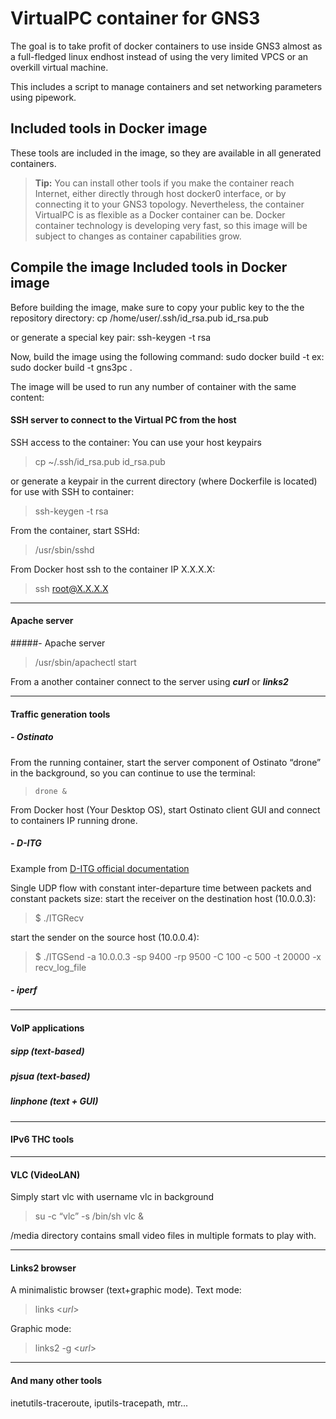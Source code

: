 VirtualPC container for GNS3
=======================

The goal is to take profit of docker containers to use inside GNS3 almost as a full-fledged linux endhost instead of
using the very limited VPCS or an overkill virtual machine.

This includes a script to manage containers and set networking parameters using pipework.

Included tools in Docker image
------------------------------
These tools are included in the image, so they are available in all generated containers.

> **Tip:** You can install other tools if you make the container reach Internet, either directly through host docker0 interface, or by connecting it to your GNS3 
topology.
> Nevertheless, the container VirtualPC is as flexible as a Docker container can be. 
Docker container technology is developing very fast, so this image will be subject to changes as container capabilities grow.


Compile the image Included tools in Docker image
------------------------------
Before building the image, make sure to copy your public key to the the repository directory:
cp /home/user/.ssh/id_rsa.pub id_rsa.pub

or generate a special key pair:
ssh-keygen -t rsa


Now, build the image using the following command:
sudo docker build -t <image-tag> <location-of-Dockerfile>
ex:
sudo docker build -t gns3pc .

The image will be used to run any number of container with the same content:

#### <i class="icon-folder-open"></i> SSH server to connect to the Virtual PC from the host
SSH access to the container: You can use your host keypairs 

> cp ~/.ssh/id_rsa.pub id_rsa.pub

or generate a keypair in the current directory (where Dockerfile is located) for use with SSH to container:

> ssh-keygen -t rsa

From the container, start SSHd: 

> /usr/sbin/sshd

From Docker host ssh to the container IP X.X.X.X: 

> ssh root@X.X.X.X


-------------
#### <i class="icon-folder-open"></i> Apache server
#####- Apache server 

> /usr/sbin/apachectl start

From a another container connect to the server using ***curl*** or ***links2***

-------------
#### <i class="icon-folder-open"></i> Traffic generation tools
##### **- Ostinato**
From the running container, start the server component of Ostinato “drone” in the background, so you can 
continue to use the terminal: 
>     drone &

From Docker host (Your Desktop OS), start Ostinato client GUI and connect to containers IP running drone.
##### - **D-ITG**
Example from [D-ITG official documentation](http://traffic.comics.unina.it/software/ITG/manual/index.html#SECTION00051000000000000000)

Single UDP flow with constant inter-departure time between packets and constant packets size:
start the receiver on the destination host (10.0.0.3):
>$ ./ITGRecv

start the sender on the source host (10.0.0.4):

>$ ./ITGSend -a 10.0.0.3 -sp 9400 -rp 9500 -C 100 -c 500 -t 20000 -x recv_log_file


##### - **iperf**

-------------
#### <i class="icon-folder-open"></i> VoIP applications
##### **sipp (text-based)**
##### **pjsua (text-based)**
##### **linphone (text + GUI)**

-------------
#### <i class="icon-folder-open"></i> IPv6 THC tools


-------------
#### <i class="icon-folder-open"></i> VLC (VideoLAN)
Simply start vlc with username vlc in background 

> su -c “vlc” -s /bin/sh vlc &

/media directory contains small video files in multiple formats to play with.

-------------
#### <i class="icon-folder-open"></i> Links2 browser
A minimalistic browser (text+graphic mode).
Text mode: 

> links <_url_>

Graphic mode: 

> links2 -g <_url_>

-------------
#### <i class=”icon-folder-open”></i> And many other tools
inetutils-traceroute, iputils-tracepath, mtr...
